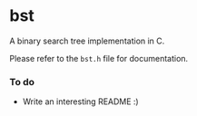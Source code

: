 # bst
A binary search tree implementation in C.

Please refer to the `bst.h` file for documentation.

### To do

* Write an interesting README :)

